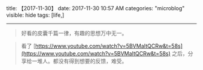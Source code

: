 title: 【2017-11-30】
date: 2017-11-30 10:57 AM
categories: "microblog"
visible: hide
tags: [life,]

---

> 好看的皮囊千篇一律，有趣的思想万中无一。

> 看了 [https://www.youtube.com/watch?v=5BVMaItQCRw&t=58s](https://www.youtube.com/watch?v=5BVMaItQCRw&t=58s) 之后，分享给一堆人。都没有得到想要的反馈，难受。


